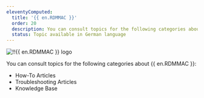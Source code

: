 ```yaml
---
eleventyComputed:
  title: '{{ en.RDMMAC }}'
  order: 20
  description: You can consult topics for the following categories about {{ en.RDMMAC }}':' How-To Articles, Troubleshooting Articles and Knowledge Base
  status: Topic available in German language
---
```

![!!{{ en.RDMMAC }} logo](https://webdevolutions.blob.core.windows.net/images/projects/remote-desktop-manager/logos/remote-desktop-manager-color-shadow.svg)

You can consult topics for the following categories about {{ en.RDMMAC }}:

- How-To Articles
- Troubleshooting Articles
- Knowledge Base
